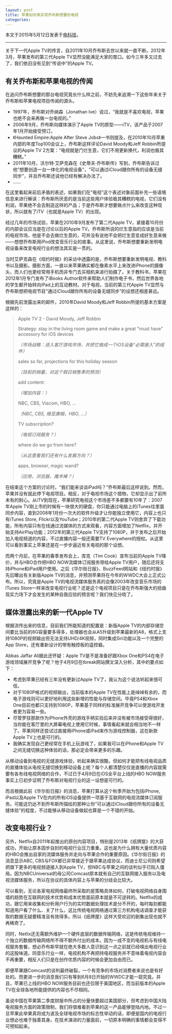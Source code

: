 ```yaml
---
layout: post
title: 苹果如何来实现乔布斯想要的电视
categories: 
---
```


本文于2015年5月12日发表于[电科技](http://www.diankeji.com/guandian/21050.html)。

***

关于下一代Apple TV的传言，自2011年10月乔布斯去世以来就一直不断。2012年3月，苹果发布的第三代Apple TV显然没能满足大家的胃口。如今三年多又过去了，我们依旧没有见到“传说中”的Apple TV。

## 有关乔布斯和苹果电视的传闻

在追问乔布斯想要的那台电视究竟长什么样之前，不妨先来追溯一下这些年来关于乔布斯和苹果电视项目传闻的源头。

+ 1997年，乔布斯对乔纳森（Jonathan Ive）说过，“我就是不喜欢电视，苹果也绝不会来再做一台电视的。”
+ 2006年9月，乔布斯向媒体演示了Apple TV的原型——iTV，该产品于2007年1月开始接受预订。
+ 《Haunted Empire:Apple After Steve Jobs》一书则提及，在2010年10月苹果内部的年度Top100会议上，乔布斯这样评论David Moody和Jeff Robbin所提议的Apple TV 2方案：“电视就是门烂生意，它们不用更新换代，利润也极其糟糕。”
+ 2011年10月，沃尔特·艾萨克森在《史蒂夫·乔布斯传》写到，乔布斯告诉过他“想要创造一台一体化的电视设备”，“可以通过iCloud跟你所有的设备无缝同步”，并且乔布斯还说他已经有解决办法了。
+ ……

在这里看起来前后矛盾的表述，如果我们在“电视”这个表述对象前面补充一些语境信息来进行解读：乔布斯所厌恶的是当前这些用户体验极其糟糕的电视，它们没有利润，苹果绝不会去制造这样的产品；于是乔布斯才想要做点什么来改变这种现状，所以就有了iTV（也就是Apple TV）的出现。

经过几年的市场试验，苹果在2010年9月发布了第二代Apple TV，紧接着10月份的内部会议应当是在讨论以后的Apple TV。乔布斯所说的烂生意指的应该是当前的电视市场，他是不会去做烂生意的，可并没有说他不会把烂生意变成好生意来做——想想乔布斯用iPod改变音乐行业的故事。从这里说，乔布斯想要重新发明电视设备来改变电视行业的想法其实是一贯的。

当时艾萨克森在《纽约时报》的采访中透露的是，乔布斯想要重新发明电视、教科书以及摄影。摄影方面，一直以来苹果确实都在像素水平上来改进iPhone的摄像头，而人们也更经常用手机而非专门去买相机来进行拍摄了。关于教科书，苹果在2012年1月专门发布了iBooks Author软件来帮助人们制作电子书，然后世界各地的学生都开始转向iPad上的互动教材。对于电视，当前的第三代Apple TV显然与乔布斯想把电视节目“通过iCloud跟你所有的设备无缝同步”的设想还相差甚远。

根据先前泄露出来的邮件，2010年David Moody和Jeff Robbin所提的基本方案是这样的：

> Apple TV 2 - David Moody, Jeff Robbin
>
> Strategy: stay in the living room game and make a great "must have" accessory for iOS devices
>
> *（市场战略：进入客厅游戏市场，并把它做成一个iOS设备“必需接入”的组件）*
>
> sales so far, projections for this holiday season
>
> *（目前的销量，对这个假日销售季的预测）*
>
> add content:
>
> *（增加内容：）*
>
> NBC, CBS, Viacom, HBO, ...
>
> *（NBC, CBS, 维亚康姆，HBO, ...）*
>
> TV subscription?
>
> *（电视订阅服务？）*
>
> where do we go from here?
>
> *（从这里看我们还有什么发展方向？）*
>
> apps, browser, magic wand?
>
> *（应用，浏览器，魔术棒？）*

在结束这个方案的讨论时，“我们能来谈谈iPad吗？”乔布斯最后这样说到。然而，苹果并没有就此停下电视项目。相反，对于电视市场这个猎物，它却显示出了前所未有的耐心。从iTV到现在，苹果研究电视这个市场差不多都要有10年了：2007年Apple TV刚上市的时候有一块很大的硬盘，你只能通过电脑上的iTunes往里面同步内容，直到2008年1月份一次大的软件升级才让你能独立使用它，内容上也只有iTunes Store, Flickr以及YouTube；2010年的第二代Apple TV则舍弃了下载功能，所有内容只有在线通过流媒体的方式来观看，内容方面增加了Netflix，并开始支持AirPlay功能；2012年的第三代Apple TV支持了1080P，并于发布之后开始加入电视频道的内容，不过直播内容一般还需要TV Everywhere的授权。从这里可以看到事实上苹果还是在一步步逼近有关电视的那个设想。

而两个月前，在苹果的春季发布会上，库克（Tim Cook）宣布当前的Apple TV降价，并与HBO合作把HBO NOW流媒体订阅服务带给Apple TV用户，随后还将支持iPhone和iPad用户使用。之后《华尔街日报》、BuzzFeed网站和《纽约时报》先后曝出有关新版Apple TV的消息，并预测苹果将在今年的WWDC大会上正式公布。所以，究竟是Apple TV的电视流媒体服务真的会像2003年改变音乐市场的ITunes Store一样来改变电视行业呢？还是这个电视项目只是在乔布斯强大的扭曲现实力场下才会发生的某种自我应验的预言呢？我们快见分晓了。

## 媒体泄露出来的新一代Apple TV

根据流传出来的信息，目前我们所能知道的配置是：新版Apple TV的内部存储空间要比当前的8G容量要多得多，处理器也会从A5升级到苹果最新的A8，格式上支持1080P的视频输出但无法支持UHD/4K视频，同时集成Siri功能以及一个完整的App Store，还有重新设计的带有触控板的遥控器。

Abbas Jaffar Ali据此还怀疑：Apple TV是不是准备好跟Xbox One和PS4在电子游戏领域展开竞争了呢？他于4月9日在tbreak网站撰文深入分析，其中的要点如下：

+ 考虑到苹果已经有三年没有更新过Apple TV了，我认为这个说法听起来很可信。
+ 对于1080P格式的视频输出，当前版本的Apple TV在性能上是绰绰有余的，而电子游戏则可以更好地利用这些新增的性能与存储空间。毕竟PS4和Xbox One目前也都只支持到1080P，苹果基于同样的标准展开竞争可以使游戏开发者更为容易一些。
+ 尽管罗技那款作为iPhone外壳的游戏手柄实验后来并没有被市场接受得很好，当你能在客厅里的大屏幕电视上使用它时候，事情看起来就会相当地不一样了。苹果同样还尝试过直接用iPhone或iPad来作为游戏控制器，这在新款Apple TV上也是可行的。
+ 我确实发现自己更经常在手机上玩游戏了，如果我可以在iPhone和Apple TV之间无缝切换这种体验的话，那必定会带来更多的乐趣。

从移动设备到电视的无缝游戏体验，听起来确实很酷，但如何才能把有线电视品质的直播体验从电视无缝切换到移动设备上呢？每个人都清楚仅仅是直播的内容就需要有各有线电视网络的合作，不过已于4月9日在iOS全平台上线的HBO NOW服务事实上已初步证明了乔布斯对电视行业的这一设想是可行的。

而且根据此前《华尔街日报》的消息，苹果打算从这个秋季开始为包括iPhone, iPad以及Apple TV在内的所有iOS设备提供一项基于互联网的电视流媒体订阅服务。可能这仍达不到乔布斯所描绘的那种让你“可以通过iCloud跟你所有的设备无缝体验”的程度，不过能够从移动设备做起也算是一个不错的开始。

## 改变电视行业？

另外，Netflix自2011年起推出的原创内容项目，特别是2013年《纸牌屋》的大获成功，开始让原本固步自封的电视行业压力重重。这也是为什么拥有大量优质内容的HBO会推出自家的流媒体服务并走向与苹果合作的重要原因。《华尔街日报》的消息显示ABC, CBS与FOX都已非常接近于跟苹果达成协议，而迪士尼公司则希望把旗下更多的电视频道接入到Apple TV，但NBC与苹果之间的谈判似乎已陷入僵局。因为NBCUniversal的母公司Comcast原本就有自己的互联网接入服务以及电视流媒体服务，所以在协议的具体内容上与苹果的分歧会比较大。

可以看到，无论各家电视网络最终所采取的是策略具体如何，打破电视网络自身围墙的趋势在互联网的技术优势和成本优势面前原本就是不可逆转的。Netflix的成功，跟它用来收集和分析用户行为的实时数据处理技术是分不开的，每时每刻都能知道用户看了什么、关了什么，这比传统电视网络通过第三方机构电话调查才能获取的数据无疑要精准且有效得多。所以《纸牌屋》这样大受欢迎的剧集出现也就不再稀奇了。

同时，Netlix还无需额外维护一个硬件底层的数据传输网络，这是传统电视维持一个独立的数据传输网络所不得不额外付出的成本。因为一成不变的电视机与有线电视服务套餐，想必乔布斯早就在绝大多数人意识到这一点之前就已经嗅出电视行业的这股味道。同音乐行业一样，电视机构不再把持电视服务并不意味着电视内容会不再重要，相反人们只是在创作优质内容的时候会更加自由而已。

即便苹果跟Comcast的谈判最终破裂，一个有竞争的市场对消费者来说也是有好处的。而更进一步的消息我们只有等到6月8日开始的WWDC才能一窥究竟。并且，苹果已上线的HBO NOW服务目前也还仅限于美国地区，而当前版本的Apple TV在全球各地所能提供的内容也不尽相同。

虽说中国在苹果第二季度财报中所占的分量快要超过美国部分，但考虑到中国大陆电视服务方面的政策限制，我们将很难看到苹果的这一产品能够登陆内地。不过一旦苹果此举果真将成为波及全球电视市场的标志性举动的话，即便是国内的电视行业想必也难于独善其身。在技术演进的力量面前，一切原本明确的事情都会变得不可预知起来。
